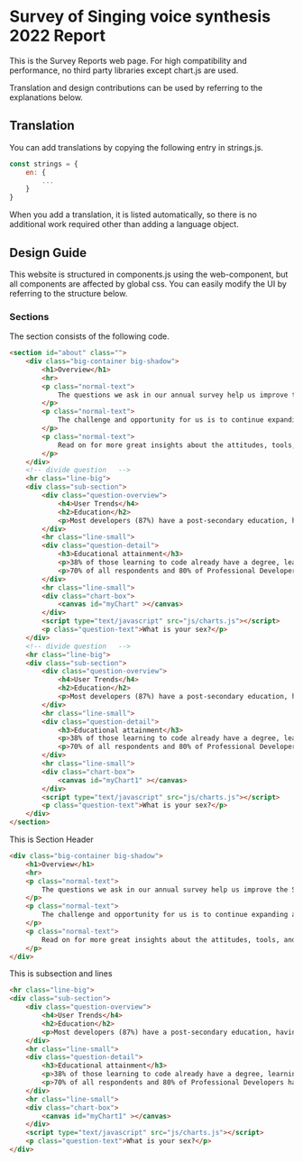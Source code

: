 # Survey of Singing voice synthesis 2022 Report
This is the Survey Reports web page.
For high compatibility and performance, no third party libraries except chart.js are used.

Translation and design contributions can be used by referring to the explanations below.

## Translation
You can add translations by copying the following entry in strings.js.

```javascript
const strings = {
    en: {
        ...
    }
}
```

When you add a translation, it is listed automatically, so there is no additional work required other than adding a language object.

## Design Guide
This website is structured in components.js using the web-component, but all components are affected by global css.
You can easily modify the UI by referring to the structure below.

### Sections
The section consists of the following code.

```html
<section id="about" class="">
    <div class="big-container big-shadow">
        <h1>Overview</h1>
        <hr>
        <p class="normal-text">
            The questions we ask in our annual survey help us improve the Stack Overflow community and the platform that serves them.
        </p>
        <p class="normal-text">
            The challenge and opportunity for us is to continue expanding and improving our ability to help all developers and to make them feel welcome in our community.
        </p>
        <p class="normal-text">
            Read on for more great insights about the attitudes, tools, and environments that are shaping the art and practice of software today.
        </p>
    </div>
    <!-- divide question   -->
    <hr class="line-big">
    <div class="sub-section">
        <div class="question-overview">
            <h4>User Trends</h4>
            <h2>Education</h2>
            <p>Most developers (87%) have a post-secondary education, having some college or more.</p>
        </div>
        <hr class="line-small">
        <div class="question-detail">
            <h3>Educational attainment</h3>
            <p>38% of those learning to code already have a degree, learning doesn't have to stop after you graduate.</p>
            <p>70% of all respondents and 80% of Professional Developers have completed some form of higher education, a bachelor’s degree being the most common.</p>
        </div>
        <hr class="line-small">
        <div class="chart-box">
            <canvas id="myChart" ></canvas>
        </div>
        <script type="text/javascript" src="js/charts.js"></script>
        <p class="question-text">What is your sex?</p>
    </div>
    <!-- divide question   -->
    <hr class="line-big">
    <div class="sub-section">
        <div class="question-overview">
            <h4>User Trends</h4>
            <h2>Education</h2>
            <p>Most developers (87%) have a post-secondary education, having some college or more.</p>
        </div>
        <hr class="line-small">
        <div class="question-detail">
            <h3>Educational attainment</h3>
            <p>38% of those learning to code already have a degree, learning doesn't have to stop after you graduate.</p>
            <p>70% of all respondents and 80% of Professional Developers have completed some form of higher education, a bachelor’s degree being the most common.</p>
        </div>
        <hr class="line-small">
        <div class="chart-box">
            <canvas id="myChart1" ></canvas>
        </div>
        <script type="text/javascript" src="js/charts.js"></script>
        <p class="question-text">What is your sex?</p>
    </div>
</section>
```

This is Section Header
```html
<div class="big-container big-shadow">
    <h1>Overview</h1>
    <hr>
    <p class="normal-text">
        The questions we ask in our annual survey help us improve the Stack Overflow community and the platform that serves them.
    </p>
    <p class="normal-text">
        The challenge and opportunity for us is to continue expanding and improving our ability to help all developers and to make them feel welcome in our community.
    </p>
    <p class="normal-text">
        Read on for more great insights about the attitudes, tools, and environments that are shaping the art and practice of software today.
    </p>
</div>
```

This is subsection and lines
```html
<hr class="line-big">
<div class="sub-section">
    <div class="question-overview">
        <h4>User Trends</h4>
        <h2>Education</h2>
        <p>Most developers (87%) have a post-secondary education, having some college or more.</p>
    </div>
    <hr class="line-small">
    <div class="question-detail">
        <h3>Educational attainment</h3>
        <p>38% of those learning to code already have a degree, learning doesn't have to stop after you graduate.</p>
        <p>70% of all respondents and 80% of Professional Developers have completed some form of higher education, a bachelor’s degree being the most common.</p>
    </div>
    <hr class="line-small">
    <div class="chart-box">
        <canvas id="myChart1" ></canvas>
    </div>
    <script type="text/javascript" src="js/charts.js"></script>
    <p class="question-text">What is your sex?</p>
</div>
```